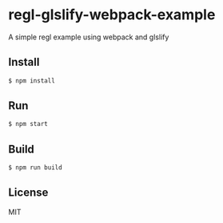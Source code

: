 # regl-glslify-webpack-example

A simple regl example using webpack and glslify

## Install

```bash
$ npm install
```

## Run

```bash
$ npm start
```

## Build

```bash
$ npm run build
```

## License

MIT
